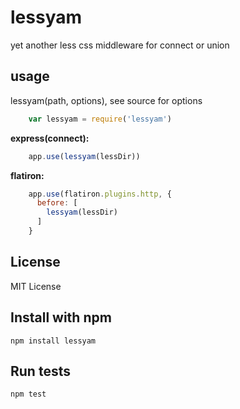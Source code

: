 # lessyam
yet another less css middleware for connect or union

## usage
lessyam(path, options), see source for options

``` js
    var lessyam = require('lessyam')
```

**express(connect):**
``` js
    app.use(lessyam(lessDir))
```

**flatiron:**
``` js
    app.use(flatiron.plugins.http, {
      before: [
        lessyam(lessDir)
      ]
    }
```

## License
MIT License

## Install with npm
    npm install lessyam

## Run tests
    npm test